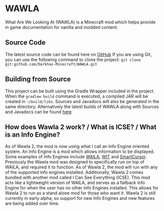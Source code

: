 # WAWLA
What Are We Looking At (WAWLA) is a Minecraft mod which helps provide in game documentation for vanilla and modded content. 

## Source Code
The latest source code can be found here on [GitHub](https://github.com/Darkhax-Minecraft/WAWLA) If you are using Git, you can use the following command to clone the project: `git clone git:github.com/Darkhax-Minecraft/WAWLA.git`

## Building from Source
This project can be built using the Gradle Wrapper included in the project. When the `gradlew build` command is executed, a compiled JAR will be created in `~/build/libs`. Sources and Javadocs will also be generated in the same directory. Alternatively the latest builds of WAWLA along with Sources and Javadocs can be found [here](http://maven.rubbix.net/net/darkhax/wawla/Wawla)

## How does Wawla 2 work? / What is ICSE? / What is an Info Engine?
As of Wawla 2, the mod is now using what I call an Info Engine oriented system. An Info Engine is a mod which allows information to be displayed. Some examples of Info Engines include [WAILA](http://minecraft.curseforge.com/projects/waila), [WIT](http://minecraft.curseforge.com/projects/wit-what-is-that) and [SmartCursor](http://minecraft.curseforge.com/projects/smartcursor). Previously the Wawla mod was designed to specifically run on top of WAILA, and required it to function. As of Wawla 2, the mod will run with any of the supported info engines installed. Additionally, Wawla 2 comes bundled with another mod called I Can See Everything (ICSE). This mod acts like a lightweight version of WAILA, and serves as a fallback Info Engine for when the user has no other Info Engines installed. This allows for Wawla 2 to run as a stand alone mod for those who want it. Wawla 2 is still currently in early alpha, so support for new Info Engines and new features are being added over time.
